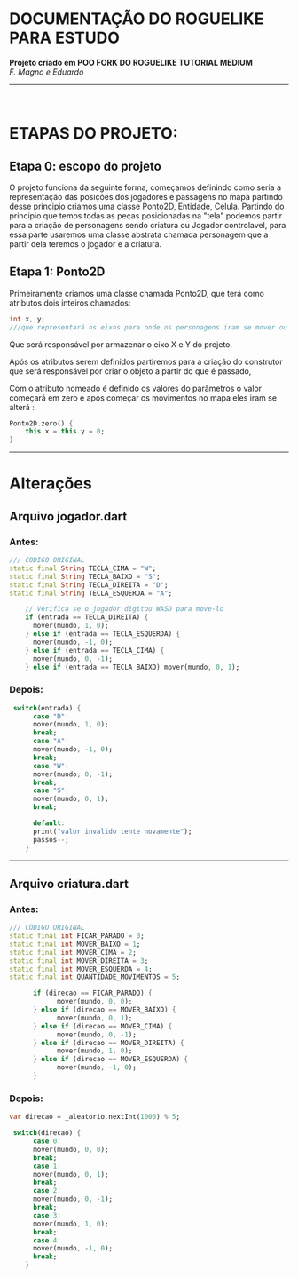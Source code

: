 # DOCUMENTAÇÃO DO ROGUELIKE PARA ESTUDO

<strong>Projeto criado em POO <a style=" text-decoration: none" href="https://github.com/kleberandrade/roguelike-dart"> FORK DO ROGUELIKE TUTORIAL MEDIUM</a> </strong>
<br />
<cite>F. Magno e Eduardo</cite>

---
<br />
<h1>ETAPAS DO PROJETO:</h1>
<h2>Etapa 0: escopo do projeto</h2> 
<p>O projeto funciona da seguinte forma, começamos definindo como seria a representação das posições dos jogadores e passagens no mapa
partindo desse principio criamos uma classe Ponto2D, Entidade, Celula. Partindo do principio que temos todas as peças posicionadas na "tela"
podemos partir para a criação de personagens sendo criatura ou Jogador controlavel, para essa parte usaremos uma classe abstrata chamada personagem que a partir dela teremos o jogador e a criatura.
</p>

<h2>Etapa 1: Ponto2D</h2>
<p>Primeiramente criamos uma classe chamada Ponto2D, que terá como atributos dois inteiros chamados:

```dart
int x, y;
///que representará os eixos para onde os personagens iram se mover ou iram estar
```
Que será responsável por armazenar o eixo X e Y do projeto.
</p>
<p> Após os atributos serem definidos partiremos para a criação do construtor que será responsável por criar o objeto a partir do que é passado,

Com o atributo nomeado é definido os valores do parâmetros o valor começará em zero e apos começar os movimentos no mapa eles iram se alterá :

```dart 
Ponto2D.zero() {
    this.x = this.y = 0;
}

```
</p>















-----
# Alterações

<h2> Arquivo jogador.dart</h2>

<h3>Antes:</h3>

```dart
/// CODIGO ORIGINAL
static final String TECLA_CIMA = "W";
static final String TECLA_BAIXO = "S";
static final String TECLA_DIREITA = "D";
static final String TECLA_ESQUERDA = "A";

    // Verifica se o jogador digitou WASD para move-lo
    if (entrada == TECLA_DIREITA) {
      mover(mundo, 1, 0);
    } else if (entrada == TECLA_ESQUERDA) {
      mover(mundo, -1, 0);
    } else if (entrada == TECLA_CIMA) {
      mover(mundo, 0, -1);
    } else if (entrada == TECLA_BAIXO) mover(mundo, 0, 1);

```

<h3>Depois:</h3>


```dart
 switch(entrada) {
      case "D":
      mover(mundo, 1, 0);
      break;
      case "A":
      mover(mundo, -1, 0);
      break;
      case "W":
      mover(mundo, 0, -1);
      break;
      case "S": 
      mover(mundo, 0, 1);
      break;

      default:
      print("valor invalido tente novamente");
      passos--;
    }
```
---
<h2> Arquivo criatura.dart</h2>

<h3>Antes:</h3>

```dart 
/// CÓDIGO ORIGINAL
static final int FICAR_PARADO = 0;
static final int MOVER_BAIXO = 1;
static final int MOVER_CIMA = 2;
static final int MOVER_DIREITA = 3;
static final int MOVER_ESQUERDA = 4;
static final int QUANTIDADE_MOVIMENTOS = 5;  

      if (direcao == FICAR_PARADO) {
            mover(mundo, 0, 0);
      } else if (direcao == MOVER_BAIXO) {
            mover(mundo, 0, 1);
      } else if (direcao == MOVER_CIMA) {
            mover(mundo, 0, -1);
      } else if (direcao == MOVER_DIREITA) {
            mover(mundo, 1, 0);
      } else if (direcao == MOVER_ESQUERDA) { 
            mover(mundo, -1, 0);
      }

```

<h3>Depois:</h3>

```dart
var direcao = _aleatorio.nextInt(1000) % 5;

 switch(direcao) {
      case 0:
      mover(mundo, 0, 0);
      break;
      case 1:
      mover(mundo, 0, 1);
      break;
      case 2: 
      mover(mundo, 0, -1);
      break;
      case 3:
      mover(mundo, 1, 0);
      break;
      case 4: 
      mover(mundo, -1, 0);
      break;
    }
```


